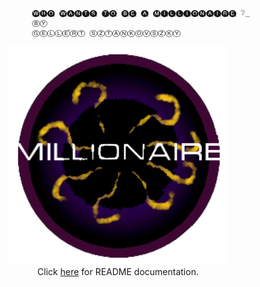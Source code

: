 					🅦̲🅗̲🅞̲ 🅦̲🅐̲🅝̲🅣̲🅢̲ 🅣̲🅞̲ 🅑̲🅔̲ 🅐̲ 🅜̲🅘̲🅛̲🅛̲🅘̲🅞̲🅝̲🅐̲🅘̲🅡̲🅔̲ ❔̲ 
					ⒷⓎ
					ⒼⒺⓁⓁⒺ́ⓇⓉ ⓈⓏⓉⒶⓃⓀⓄⓋⓈⓏⓀⓎ
<p align="center">
  <img src="https://github.com/SztGellert/Millionaire/blob/master/loim.png" width="350" title="hover text">
  <br>
   Click <a href="docs/README.md" target="_blank">here</a> for README documentation.
</p>
		
